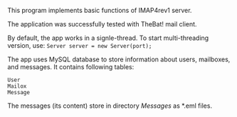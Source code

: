 This program implements basic functions of IMAP4rev1 server.

The application was successfully tested with TheBat! mail client.

By default, the app works in a signle-thread. To start multi-threading version, use:
``` Server server = new Server(port); ```

The app uses MySQL database to store information about users, mailboxes, and messages.
It contains following tables:

```
User
Mailox
Message
```

The messages (its content) store in directory *Messages* as *.eml files.

